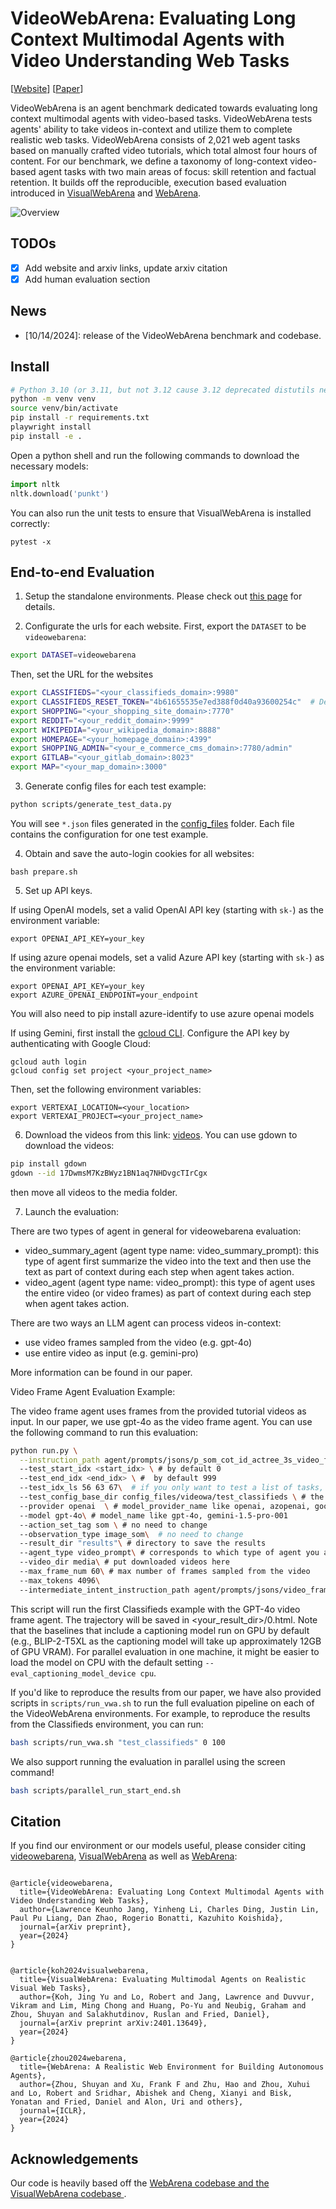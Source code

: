 # VideoWebArena: Evaluating Long Context Multimodal Agents with Video Understanding Web Tasks

<!-- <p align="center">
<a href="https://www.python.org/downloads/release/python-3109/"><img src="https://img.shields.io/badge/python-3.10-blue.svg" alt="Python 3.10"></a>
<a href="https://pre-commit.com/"><img src="https://img.shields.io/badge/pre--commit-enabled-brightgreen?logo=pre-commit&logoColor=white" alt="pre-commit"></a>
<a href="https://github.com/psf/black"><img src="https://img.shields.io/badge/code%20style-black-000000.svg" alt="Code style: black"></a>
<a href="https://mypy-lang.org/"><img src="https://www.mypy-lang.org/static/mypy_badge.svg" alt="Checked with mypy"></a>
<a href="https://beartype.readthedocs.io"><img src="https://raw.githubusercontent.com/beartype/beartype-assets/main/badge/bear-ified.svg" alt="bear-ified"></a>
</p> -->

[<a href="https://example.com">Website</a>] 
[<a href="https://example.com">Paper</a>]


VideoWebArena is an agent benchmark dedicated towards evaluating long context multimodal agents with video-based tasks. VideoWebArena tests agents' ability to take videos in-context and utilize them to complete realistic web tasks. VideoWebArena consists of 2,021 web agent tasks based on manually crafted video tutorials, which total almost four hours of content. 
For our benchmark, we define a taxonomy of long-context video-based agent tasks with two main areas of focus: skill retention and factual retention. It builds off the reproducible, execution based evaluation introduced in 
<a href="https://jykoh.com/vwa"> VisualWebArena</a> and <a href="https://webarena.dev" target="_blank">WebArena</a>. 

![Overview](media/overview.png)

## TODOs
- [x] Add website and arxiv links, update arxiv citation
- [x] Add human evaluation section

## News
- [10/14/2024]: release of the VideoWebArena benchmark and codebase.

## Install
```bash
# Python 3.10 (or 3.11, but not 3.12 cause 3.12 deprecated distutils needed here)
python -m venv venv
source venv/bin/activate
pip install -r requirements.txt
playwright install
pip install -e .
```

Open a python shell and run the following commands to download the necessary models:
```python
import nltk
nltk.download('punkt')
```
You can also run the unit tests to ensure that VisualWebArena is installed correctly:
```
pytest -x
```


## End-to-end Evaluation
1. Setup the standalone environments.
Please check out [this page](environment_docker/README.md) for details.

2. Configurate the urls for each website.
First, export the `DATASET` to be `videowebarena`:
```bash
export DATASET=videowebarena
```
Then, set the URL for the websites

```bash
export CLASSIFIEDS="<your_classifieds_domain>:9980"
export CLASSIFIEDS_RESET_TOKEN="4b61655535e7ed388f0d40a93600254c"  # Default reset token for classifieds site, change if you edited its docker-compose.yml
export SHOPPING="<your_shopping_site_domain>:7770"
export REDDIT="<your_reddit_domain>:9999"
export WIKIPEDIA="<your_wikipedia_domain>:8888"
export HOMEPAGE="<your_homepage_domain>:4399"
export SHOPPING_ADMIN="<your_e_commerce_cms_domain>:7780/admin"
export GITLAB="<your_gitlab_domain>:8023"
export MAP="<your_map_domain>:3000"
```

3. Generate config files for each test example:
```bash
python scripts/generate_test_data.py
```
You will see `*.json` files generated in the [config_files](./config_files) folder. Each file contains the configuration for one test example.

4. Obtain and save the auto-login cookies for all websites:
```
bash prepare.sh
```

5. Set up API keys.

If using OpenAI models, set a valid OpenAI API key (starting with `sk-`) as the environment variable:
```
export OPENAI_API_KEY=your_key
```
If using azure openai models, set a valid Azure API key (starting with `sk-`) as the environment variable:
```
export OPENAI_API_KEY=your_key
export AZURE_OPENAI_ENDPOINT=your_endpoint
```
You will also need to pip install azure-identify to use azure openai models



If using Gemini, first install the [gcloud CLI](https://cloud.google.com/sdk/docs/install). Configure the API key by authenticating with Google Cloud:
```
gcloud auth login
gcloud config set project <your_project_name>
```
Then, set the following environment variables:
```
export VERTEXAI_LOCATION=<your_location>
export VERTEXAI_PROJECT=<your_project_name>
```
6. Download the videos from this link: [videos](https://drive.google.com/file/d/17DwmsM7KzBWyz1BN1aq7NHDvgcTIrCgx/view?usp=sharing). You can use gdown to download the videos:
```bash
pip install gdown
gdown --id 17DwmsM7KzBWyz1BN1aq7NHDvgcTIrCgx
```
then move all videos to the media folder.



7. Launch the evaluation:

There are two types of agent in general for videowebarena evaluation:
- video_summary_agent (agent type name: video_summary_prompt): this type of agent first summarize the video into the text and then use the text as part of context during each step when agent takes action.
- video_agent (agent type name: video_prompt): this type of agent uses the entire video (or video frames) as part of context during each step when agent takes action.


There are two ways an LLM agent can process videos in-context:
- use video frames sampled from the video (e.g. gpt-4o)
- use entire video as input (e.g. gemini-pro)

More information can be found in our paper.

Video Frame Agent Evaluation Example: 

The video frame agent uses frames from the provided tutorial videos as input. In our paper, we use gpt-4o as the video frame agent. You can use the following command to run this evaluation:
```bash
python run.py \
  --instruction_path agent/prompts/jsons/p_som_cot_id_actree_3s_video_frame.json \ # this is the prompt file for video frame agent
  --test_start_idx <start_idx> \ # by default 0
  --test_end_idx <end_idx> \ #  by default 999
  --test_idx_ls 56 63 67\  # if you only want to test a list of tasks, provide id in this way and test start idx and test end idx will be ignored
  --test_config_base_dir config_files/videowa/test_classifieds \ # the config dir for which taskset to evaluate on
  --provider openai  \ # model_provider_name like openai, azopenai, google
  --model gpt-4o\ # model_name like gpt-4o, gemini-1.5-pro-001
  --action_set_tag som \ # no need to change
  --observation_type image_som\  # no need to change
  --result_dir "results"\ # directory to save the results
  --agent_type video_prompt\ # corresponds to which type of agent you are using
  --video_dir media\ # put downloaded videos here
  --max_frame_num 60\ # max number of frames sampled from the video
  --max_tokens 4096\ 
  --intermediate_intent_instruction_path agent/prompts/jsons/video_frame_intent_understanding.json # if this is present, the agent will also evaluate on intermediate intent understanding
```

This script will run the first Classifieds example with the GPT-4o video frame agent. The trajectory will be saved in <your_result_dir>/0.html. Note that the baselines that include a captioning model run on GPU by default (e.g., BLIP-2-T5XL as the captioning model will take up approximately 12GB of GPU VRAM). For parallel evaluation in one machine, it might be easier to load the model on CPU with the default setting `--eval_captioning_model_device cpu`.

If you'd like to reproduce the results from our paper, we have also provided scripts in `scripts/run_vwa.sh` to run the full evaluation pipeline on each of the VideoWebArena environments. For example, to reproduce the results from the Classifieds environment, you can run:

```bash
bash scripts/run_vwa.sh "test_classifieds" 0 100
```

We also support running the evaluation in parallel using the screen command!

```bash
bash scripts/parallel_run_start_end.sh
```




## Citation
If you find our environment or our models useful, please consider citing  <a href="https://example.com" target="_blank">videowebarena</a>, <a href="https://jykoh.com/vwa" target="_blank">VisualWebArena</a> as well as <a href="https://webarena.dev/" target="_blank">WebArena</a>:
```

@article{videowebarena,
  title={VideoWebArena: Evaluating Long Context Multimodal Agents with Video Understanding Web Tasks},
  author={Lawrence Keunho Jang, Yinheng Li, Charles Ding, Justin Lin, Paul Pu Liang, Dan Zhao, Rogerio Bonatti, Kazuhito Koishida},
  journal={arXiv preprint},
  year={2024}
}


@article{koh2024visualwebarena,
  title={VisualWebArena: Evaluating Multimodal Agents on Realistic Visual Web Tasks},
  author={Koh, Jing Yu and Lo, Robert and Jang, Lawrence and Duvvur, Vikram and Lim, Ming Chong and Huang, Po-Yu and Neubig, Graham and Zhou, Shuyan and Salakhutdinov, Ruslan and Fried, Daniel},
  journal={arXiv preprint arXiv:2401.13649},
  year={2024}
}

@article{zhou2024webarena,
  title={WebArena: A Realistic Web Environment for Building Autonomous Agents},
  author={Zhou, Shuyan and Xu, Frank F and Zhu, Hao and Zhou, Xuhui and Lo, Robert and Sridhar, Abishek and Cheng, Xianyi and Bisk, Yonatan and Fried, Daniel and Alon, Uri and others},
  journal={ICLR},
  year={2024}
}
```

## Acknowledgements

Our code is heavily based off the <a href="https://github.com/web-arena-x/webarena">WebArena codebase and  the <a href="https://github.com/web-arena-x/visualwebarena">VisualWebArena codebase </a>.
